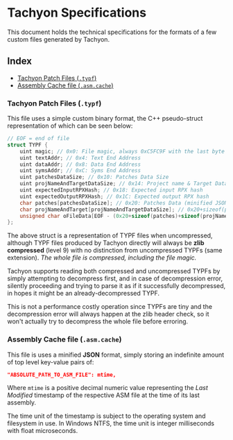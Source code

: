 # Tachyon Specifications
This document holds the technical specifications for the formats of a few custom files generated by Tachyon.

## Index
- [Tachyon Patch Files (`.typf`)](#tachyon-patch-files-typf)
- [Assembly Cache file (`.asm.cache`)](#assembly-cache-file-asmcache)

### Tachyon Patch Files (`.typf`)
This file uses a simple custom binary format, the C++ pseudo-struct representation of which can be seen below:
```cpp
// EOF = end of file
struct TYPF {
    uint magic; // 0x0: File magic, always 0xC5FC9F with the last byte being the format version, currently 0x01
    uint textAddr; // 0x4: Text End Address
    uint dataAddr; // 0x8: Data End Address
    uint symsAddr; // 0xC: Syms End Address
    uint patchesDataSize; // 0x10: Patches Data Size
    uint projNameAndTargetDataSize; // 0x14: Project name & Target Data Size
    uint expectedInputRPXHash; // 0x18: Expected input RPX hash
    uint expectedOutputRPXHash; // 0x1C: Expected output RPX hash
    char patches[patchesDataSize]; // 0x20: Patches Data (minified JSON string)
    char projNameAndTarget[projNameAndTargetDataSize]; // 0x20+sizeof(patches): Project name + "\v" (0x0B) + Target
    unsigned char oFileData[EOF - (0x20+sizeof(patches)+sizeof(projNameAndTarget))]; // 0x20+sizeof(patches)+sizeof(projNameAndTarget): Compiled .o File Data (binary ELF data)
};
```
The above struct is a representation of TYPF files when uncompressed, although TYPF files produced by Tachyon directly will always be **zlib compressed** (level 9) with no distinction from uncompressed TYPFs (same extension). *The whole file is compressed, including the file magic.*

Tachyon supports reading both compressed and uncompressed TYPFs by simply attempting to decompress first, and in case of decompression error, silently proceeding and trying to parse it as if it successfully decompressed, in hopes it might be an already-decompressed TYPF.

This is not a performance costly operation since TYPFs are tiny and the decompression error will always happen at the zlib header check, so it won't actually try to decompress the whole file before erroring.

### Assembly Cache file (`.asm.cache`)
This file is uses a minified **JSON** format, simply storing an indefinite amount of top level key-value pairs of:
```json
"ABSOLUTE_PATH_TO_ASM_FILE": mtime,
```
Where `mtime` is a positive decimal numeric value representing the *Last Modified* timestamp of the respective ASM file at the time of its last assembly.

The time unit of the timestamp is subject to the operating system and filesystem in use. In Windows NTFS, the time unit is integer milliseconds with float microseconds. 
